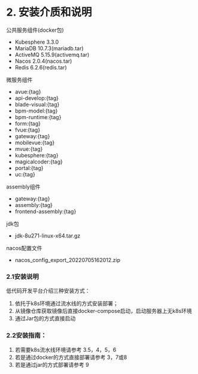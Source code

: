 # 2. 安装介质和说明

公共服务组件(docker包)

- Kubesphere 3.3.0
- MariaDB 10.7.3(mariadb.tar)
- ActiveMQ 5.15.9(activemq.tar)
- Nacos 2.0.4(nacos.tar)
- Redis 6.2.6(redis.tar)

微服务组件

- avue:{tag}
- api-develop:{tag}
- blade-visual:{tag}
- bpm-model:{tag}
- bpm-runtime:{tag}
- form:{tag}
- fvue:{tag}
- gateway:{tag}
- mobilevue:{tag}
- mvue:{tag}
- kubesphere:{tag}
- magicalcoder:{tag}
- portal:{tag}
- uc:{tag}

assembly组件

- gateway:{tag}
- assembly:{tag}
- frontend-assembly:{tag}

jdk包

- jdk-8u271-linux-x64.tar.gz

nacos配置文件

- nacos_config_export_20220705162012.zip

  

### 2.1安装说明

低代码开发平台介绍三种安装方式：

1. 依托于k8s环境通过流水线的方式安装部署；
2. 从镜像仓库获取镜像后直接docker-compose启动，启动服务器上无k8s环境
3. 通过Jar包的方式直接启动

### 2.2安装指南：

1. 若需要k8s流水线环境请参考 3.5，4，5，6
2. 若是通过docker的方式直接部署请参考 3，7或8
3. 若是通过jar的方式部署请参考 9